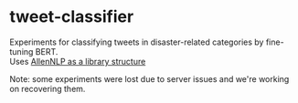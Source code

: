 # tweet-classifier
Experiments for classifying tweets in disaster-related categories by fine-tuning BERT.  
Uses [AllenNLP as a library structure](https://github.com/allenai/allennlp/tree/v0.8.3/tutorials)

Note: some experiments were lost due to server issues and we're working on recovering them.
